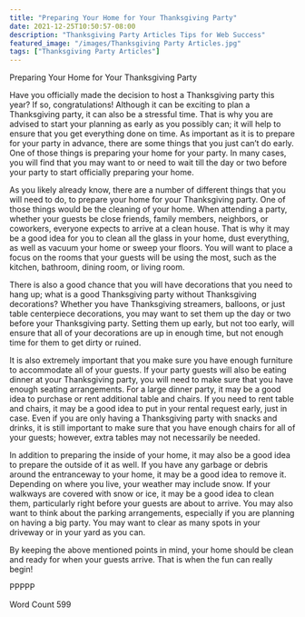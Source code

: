 ```yaml
---
title: "Preparing Your Home for Your Thanksgiving Party"
date: 2021-12-25T10:50:57-08:00
description: "Thanksgiving Party Articles Tips for Web Success"
featured_image: "/images/Thanksgiving Party Articles.jpg"
tags: ["Thanksgiving Party Articles"]
---
```


Preparing Your Home for Your Thanksgiving Party

Have you officially made the decision to host a Thanksgiving party this year?  If so, congratulations! Although it can be exciting to plan a Thanksgiving party, it can also be a stressful time. That is why you are advised to start your planning as early as you possibly can; it will help to ensure that you get everything done on time. As important as it is to prepare for your party in advance, there are some things that you just can’t do early. One of those things is preparing your home for your party.  In many cases, you will find that you may want to or need to wait till the day or two before your party to start officially preparing your home.

As you likely already know, there are a number of different things that you will need to do, to prepare your home for your Thanksgiving party.  One of those things would be the cleaning of your home. When attending a party, whether your guests be close friends, family members, neighbors, or coworkers, everyone expects to arrive at a clean house.  That is why it may be a good idea for you to clean all the glass in your home, dust everything, as well as vacuum your home or sweep your floors. You will want to place a focus on the rooms that your guests will be using the most, such as the kitchen, bathroom, dining room, or living room.  

There is also a good chance that you will have decorations that you need to hang up; what is a good Thanksgiving party without Thanksgiving decorations?  Whether you have Thanksgiving streamers, balloons, or just table centerpiece decorations, you may want to set them up the day or two before your Thanksgiving party.  Setting them up early, but not too early, will ensure that all of your decorations are up in enough time, but not enough time for them to get dirty or ruined.  

It is also extremely important that you make sure you have enough furniture to accommodate all of your guests.  If your party guests will also be eating dinner at your Thanksgiving party, you will need to make sure that you have enough seating arrangements.  For a large dinner party, it may be a good idea to purchase or rent additional table and chairs. If you need to rent table and chairs, it may be a good idea to put in your rental request early, just in case.  Even if you are only having a Thanksgiving party with snacks and drinks, it is still important to make sure that you have enough chairs for all of your guests; however, extra tables may not necessarily be needed.

In addition to preparing the inside of your home, it may also be a good idea to prepare the outside of it as well.  If you have any garbage or debris around the entranceway to your home, it may be a good idea to remove it.  Depending on where you live, your weather may include snow.  If your walkways are covered with snow or ice, it may be a good idea to clean them, particularly right before your guests are about to arrive. You may also want to think about the parking arrangements, especially if you are planning on having a big party.  You may want to clear as many spots in your driveway or in your yard as you can.  

By keeping the above mentioned points in mind, your home should be clean and ready for when your guests arrive.  That is when the fun can really begin!

PPPPP

Word Count 599

